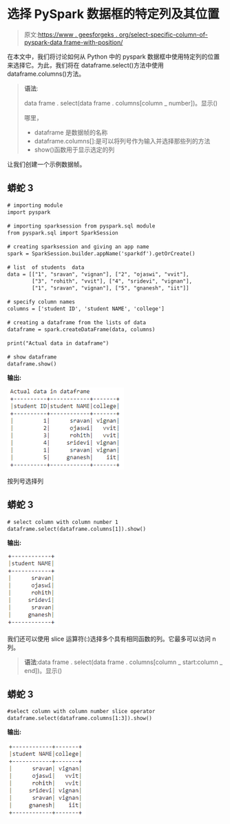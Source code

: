 # 选择 PySpark 数据框的特定列及其位置

> 原文:[https://www . geesforgeks . org/select-specific-column-of-pyspark-data frame-with-position/](https://www.geeksforgeeks.org/select-specific-column-of-pyspark-dataframe-with-its-position/)

在本文中，我们将讨论如何从 Python 中的 pyspark 数据框中使用特定列的位置来选择它。为此，我们将在 dataframe.select()方法中使用 dataframe.columns()方法。

> **语法**:
> 
> data frame . select(data frame . columns[column _ number])。显示()
> 
> 哪里，
> 
> *   dataframe 是数据帧的名称
> *   dataframe.columns[]:是可以将列号作为输入并选择那些列的方法
> *   show()函数用于显示选定的列

让我们创建一个示例数据帧。

## 蟒蛇 3

```
# importing module
import pyspark

# importing sparksession from pyspark.sql module
from pyspark.sql import SparkSession

# creating sparksession and giving an app name
spark = SparkSession.builder.appName('sparkdf').getOrCreate()

# list  of students  data
data = [["1", "sravan", "vignan"], ["2", "ojaswi", "vvit"],
        ["3", "rohith", "vvit"], ["4", "sridevi", "vignan"],
        ["1", "sravan", "vignan"], ["5", "gnanesh", "iit"]]

# specify column names
columns = ['student ID', 'student NAME', 'college']

# creating a dataframe from the lists of data
dataframe = spark.createDataFrame(data, columns)

print("Actual data in dataframe")

# show dataframe
dataframe.show()
```

**输出:**

![](img/2f0d4d59c3b5f5394dd814afaf3dd2a5.png)

按列号选择列

## 蟒蛇 3

```
# select column with column number 1
dataframe.select(dataframe.columns[1]).show()
```

**输出:**

![](img/88aa7d703a7efd11baa33e7fe8c15a6e.png)

我们还可以使用 slice 运算符(:)选择多个具有相同函数的列。它最多可以访问 n 列。

> **语法**:data frame . select(data frame . columns[column _ start:column _ end])。显示()

## 蟒蛇 3

```
#select column with column number slice operator
dataframe.select(dataframe.columns[1:3]).show()
```

**输出:**

![](img/b8e38b1b9e115bc1e9f93b862c470953.png)